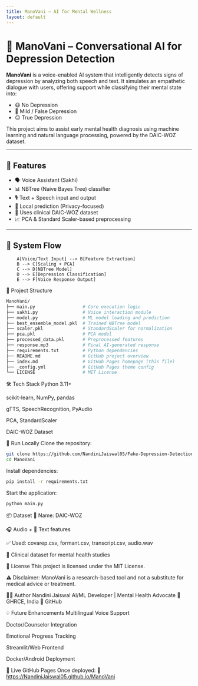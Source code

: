 ```yaml
---
title: ManoVani – AI for Mental Wellness
layout: default
---
```


# 🧠 ManoVani – Conversational AI for Depression Detection

**ManoVani** is a voice-enabled AI system that intelligently detects signs of depression by analyzing both speech and text. It simulates an empathetic dialogue with users, offering support while classifying their mental state into:
- 😃 No Depression
- 🙂 Mild / False Depression
- 😔 True Depression

This project aims to assist early mental health diagnosis using machine learning and natural language processing, powered by the DAIC-WOZ dataset.

---

## 🌟 Features

- 🗣️ Voice Assistant (Sakhi)
- 📊 NBTree (Naive Bayes Tree) classifier
- 🎙️ Text + Speech input and output
- 🔐 Local prediction (Privacy-focused)
- 📁 Uses clinical DAIC-WOZ dataset
- 📈 PCA & Standard Scaler-based preprocessing

---

## 🧠 System Flow

```graph TD;
    A[Voice/Text Input] --> B[Feature Extraction]
    B --> C[Scaling + PCA]
    C --> D[NBTree Model]
    D --> E[Depression Classification]
    E --> F[Voice Response Output]
```
📁 Project Structure
```graphql
ManoVani/
├── main.py                  # Core execution logic
├── sakhi.py                 # Voice interaction module
├── model.py                 # ML model loading and prediction
├── best_ensemble_model.pkl  # Trained NBTree model
├── scaler.pkl               # StandardScaler for normalization
├── pca.pkl                  # PCA model
├── processed_data.pkl       # Preprocessed features
├── response.mp3             # Final AI-generated response
├── requirements.txt         # Python dependencies
├── README.md                # GitHub project overview
├── index.md                 # GitHub Pages homepage (this file)
├── _config.yml              # GitHub Pages theme config
└── LICENSE                  # MIT License
```
🛠️ Tech Stack
Python 3.11+

scikit-learn, NumPy, pandas

gTTS, SpeechRecognition, PyAudio

PCA, StandardScaler

DAIC-WOZ Dataset

🚀 Run Locally
Clone the repository:

```bash
git clone https://github.com/NandiniJaiswal05/Fake-Depression-Detection-Using-Speech-Analysis.git
cd ManoVani
```
Install dependencies:

```bash
pip install -r requirements.txt
```
Start the application:

```bash
python main.py
```
📦 Dataset
🎯 Name: DAIC-WOZ

🎧 Audio + 📄 Text features

✅ Used: covarep.csv, formant.csv, transcript.csv, audio.wav

📌 Clinical dataset for mental health studies

📄 License
This project is licensed under the MIT License.

⚠️ Disclaimer: ManoVani is a research-based tool and not a substitute for medical advice or treatment.

🙋‍♀️ Author
Nandini Jaiswal
AI/ML Developer | Mental Health Advocate
📍 GHRCE, India
🔗 GitHub

💡 Future Enhancements
Multilingual Voice Support

Doctor/Counselor Integration

Emotional Progress Tracking

Streamlit/Web Frontend

Docker/Android Deployment

🔗 Live GitHub Pages
Once deployed:
📍 https://NandiniJaiswal05.github.io/ManoVani
